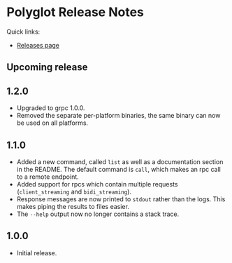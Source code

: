 # Polyglot Release Notes

Quick links:

* [Releases page](https://github.com/dinowernli/polyglot/releases)

## Upcoming release

## 1.2.0

* Upgraded to grpc 1.0.0.
* Removed the separate per-platform binaries, the same binary can now be used on all platforms.

## 1.1.0

* Added a new command, called `list` as well as a documentation section in the README. The default command is `call`, which makes an rpc call to a remote endpoint.
* Added support for rpcs which contain multiple requests (`client_streaming` and `bidi_streaming`).
* Response messages are now printed to `stdout` rather than the logs. This makes piping the results to files easier.
* The `--help` output now no longer contains a stack trace.

## 1.0.0

* Initial release.
